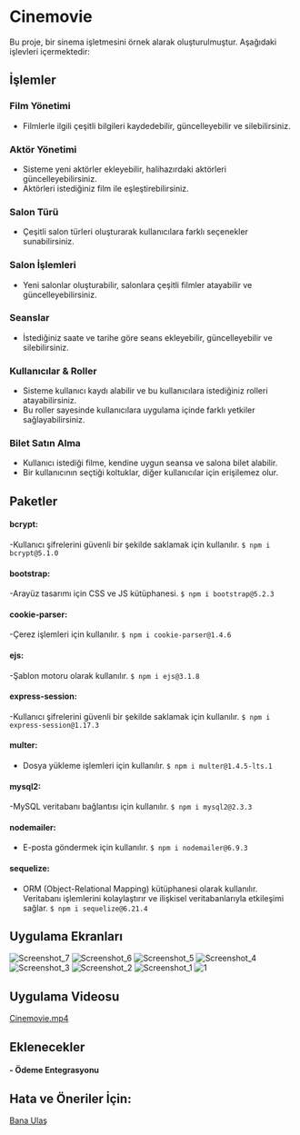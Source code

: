 # Cinemovie

Bu proje, bir sinema işletmesini örnek alarak oluşturulmuştur. Aşağıdaki işlevleri içermektedir:

## İşlemler

### Film Yönetimi
- Filmlerle ilgili çeşitli bilgileri kaydedebilir, güncelleyebilir ve silebilirsiniz.

### Aktör Yönetimi
- Sisteme yeni aktörler ekleyebilir, halihazırdaki aktörleri güncelleyebilirsiniz.
- Aktörleri istediğiniz film ile eşleştirebilirsiniz.

### Salon Türü
- Çeşitli salon türleri oluşturarak kullanıcılara farklı seçenekler sunabilirsiniz.

### Salon İşlemleri
- Yeni salonlar oluşturabilir, salonlara çeşitli filmler atayabilir ve güncelleyebilirsiniz.

### Seanslar
- İstediğiniz saate ve tarihe göre seans ekleyebilir, güncelleyebilir ve silebilirsiniz.

### Kullanıcılar & Roller
- Sisteme kullanıcı kaydı alabilir ve bu kullanıcılara istediğiniz rolleri atayabilirsiniz.
- Bu roller sayesinde kullanıcılara uygulama içinde farklı yetkiler sağlayabilirsiniz.

### Bilet Satın Alma
- Kullanıcı istediği filme, kendine uygun seansa ve salona bilet alabilir.
- Bir kullanıcının seçtiği koltuklar, diğer kullanıcılar için erişilemez olur.

## Paketler

#### bcrypt:
-Kullanıcı şifrelerini güvenli bir şekilde saklamak için kullanılır.
    `$ npm i bcrypt@5.1.0`
#### bootstrap:
-Arayüz tasarımı için CSS ve JS kütüphanesi.
    `$ npm i bootstrap@5.2.3`
#### cookie-parser:
-Çerez işlemleri için kullanılır.
    `$ npm i cookie-parser@1.4.6`
#### ejs:
-Şablon motoru olarak kullanılır.
    `$ npm i ejs@3.1.8`
#### express-session:
-Kullanıcı şifrelerini güvenli bir şekilde saklamak için kullanılır.
    `$ npm i express-session@1.17.3`
#### multer:
- Dosya yükleme işlemleri için kullanılır.
    `$ npm i multer@1.4.5-lts.1`
#### mysql2:
-MySQL veritabanı bağlantısı için kullanılır.
    `$ npm i mysql2@2.3.3`
#### nodemailer:
- E-posta göndermek için kullanılır.
    `$ npm i nodemailer@6.9.3`
#### sequelize:
- ORM (Object-Relational Mapping) kütüphanesi olarak kullanılır. Veritabanı işlemlerini kolaylaştırır ve ilişkisel veritabanlarıyla etkileşimi sağlar.
    `$ npm i sequelize@6.21.4`

## Uygulama Ekranları
![Screenshot_7](https://github.com/yasinaacar/cinemovie/assets/70544990/63dd9b95-346a-4ade-a70d-58f181095b1d)
![Screenshot_6](https://github.com/yasinaacar/cinemovie/assets/70544990/2efc842b-0486-49e3-ad43-7139339736e2)
![Screenshot_5](https://github.com/yasinaacar/cinemovie/assets/70544990/db74907a-482a-4862-a154-7ab285e2ea47)
![Screenshot_4](https://github.com/yasinaacar/cinemovie/assets/70544990/ea53f5f5-b6b7-40ea-a9fc-61083065d4ae)
![Screenshot_3](https://github.com/yasinaacar/cinemovie/assets/70544990/92e48456-c6f5-43a8-8ea1-dc56b12e7ee4)
![Screenshot_2](https://github.com/yasinaacar/cinemovie/assets/70544990/6ac7a9f4-63dd-43e1-995c-24f247de3cc7)
![Screenshot_1](https://github.com/yasinaacar/cinemovie/assets/70544990/86ec88a7-4f4b-4363-af9f-74ef02b71720)
![1](https://github.com/yasinaacar/cinemovie/assets/70544990/e9bd8178-e2d0-49e7-8b39-614813f14395) 

## Uygulama Videosu
[Cinemovie.mp4](https://drive.google.com/file/d/1UOdhfCeiMOLGBGr84OI_cYlb2UhQVHA9/view?usp=sharing)

## Eklenecekler
#### - Ödeme Entegrasyonu

## Hata ve Öneriler İçin:
[Bana Ulaş](mailto:yasinaacar@outlook.com)
